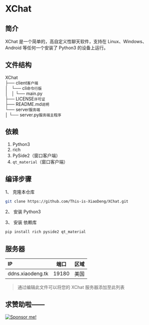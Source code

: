 # XChat

## 简介

XChat 是一个简单的，高自定义性聊天软件，支持在 Linux、Windows、Android 等任何一个安装了 Python3 的设备上运行。

## 文件结构

XChat<br>
├── client`客户端`<br>
│   └── cli`命令行版`<br>
│   │    └── main.py<br>
├── LICENSE`许可证`<br>
├── README.md`说明`<br>
└── server`服务端`<br>
│   └── server.py`服务端主程序`<br>

## 依赖

1. Python3
2. rich
3. PySide2（窗口客户端）
4. `qt_material`（窗口客户端）

## 编译步骤

1、 克隆本仓库

```bash
git clone https://github.com/This-is-XiaoDeng/XChat.git
```

2、 安装 Python3

3、 安装 依赖库

```bash
pip install rich pyside2 qt_material
```

## 服务器

|IP                 |端口       |区域      |
|:------------------|:--------:|:-------:|
|ddns.xiaodeng.tk   |19180     |美国      |

> 通过编辑此文件可以将您的 XChat 服务器添加至此列表

## 求赞助啦——

[![Sponsor me!](https://img.shields.io/badge/Sponsor%20me!-green?logo=wechat&logoColor=white&style=flat-square)](https://thisisxd.tk/pay/)

